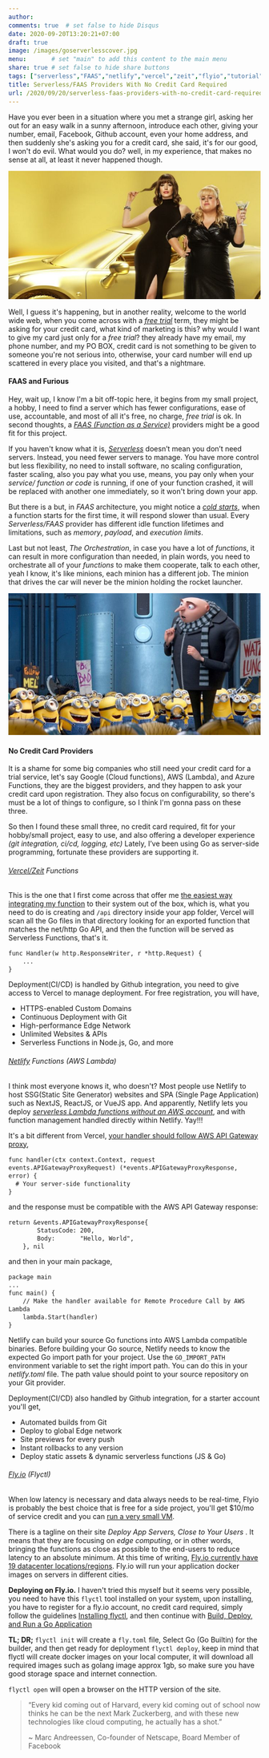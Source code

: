 ```yaml
---
author: 
comments: true	# set false to hide Disqus
date: 2020-09-20T13:20:21+07:00
draft: true
image: /images/goserverlesscover.jpg
menu: 		# set "main" to add this content to the main menu
share: true	# set false to hide share buttons
tags: ["serverless","FAAS","netlify","vercel","zeit","flyio","tutorial","golang"]
title: Serverless/FAAS Providers With No Credit Card Required
url: /2020/09/20/serverless-faas-providers-with-no-credit-card-required
---
```


Have you ever been in a situation where you met a strange girl, asking her out for an easy walk in a sunny afternoon, introduce each other, giving your number, email, Facebook, Github account, even your home address, and then suddenly she's asking you for a credit card, she said, it's for our good, I won't do evil. What would you do? well, in my experience, that makes no sense at all, at least it never happened though.

![hustle film](/images/hustlegirls.jpg)

Well, I guess it's happening, but in another reality, welcome to the world wide web, when you come across with a _[free trial](https://en.wiktionary.org/wiki/free_trial)_ term, they might be asking for your credit card, what kind of marketing is this? why would I want to give my card just only for a _free trial_? they already have my email, my phone number, and my PO BOX, credit card is not something to be given to someone you're not serious into, otherwise, your card number will end up scattered in every place you visited, and that's a nightmare.

#### FAAS and Furious

Hey, wait up, I know I'm a bit off-topic here, it begins from my small project, a hobby, I need to find a server which has fewer configurations, ease of use, accountable, and most of all it's free, no charge, _free trial_ is ok. In second thoughts, a _[FAAS (Function as a Service)](https://www.cloudflare.com/learning/serverless/glossary/function-as-a-service-faas/)_ providers might be a good fit for this project. 

If you haven't know what it is, _[Serverless](https://martinfowler.com/articles/serverless.html)_ doesn’t mean you don’t need servers. Instead, you need fewer servers to manage. You have more control but less flexibility, no need to install software, no scaling configuration, faster scaling, also you pay what you use, means, you pay only when your _service/ function or code_ is running, if one of your function crashed, it will be replaced with another one immediately, so it won't bring down your app.

But there is a but, in _FAAS_ architecture, you might notice a _[cold starts](https://www.serverless.com/blog/keep-your-lambdas-warm)_, when a function starts for the first time, it will respond slower than usual. Every _Serverless/FAAS_ provider has different idle function lifetimes and limitations, such as _memory_, _payload_, and _execution limits_. 

Last but not least, _The Orchestration_, in case you have a lot of _functions_, it can result in more configuration than needed, in plain words, you need to orchestrate all of your _functions_ to make them cooperate, talk to each other, yeah I know, it's like minions, each minion has a different job. The minion that drives the car will never be the minion holding the rocket launcher.

![minion faas](/images/minionfaas.jpg)

#### No Credit Card Providers

It is a shame for some big companies who still need your credit card for a trial service, let's say Google (Cloud functions), AWS (Lambda), and Azure Functions, they are the biggest providers, and they happen to ask your credit card upon registration. They also focus on configurability, so there's must be a lot of things to configure, so I think I'm gonna pass on these three.

So then I found these small three, no credit card required, fit for your hobby/small project, easy to use, and also offering a developer experience _(git integration, ci/cd, logging, etc)_ Lately, I’ve been using Go as server-side programming, fortunate these providers are supporting it.

###### [Vercel/Zeit](https://vercel.com/) Functions

This is the one that I first come across that offer me [the easiest way integrating my function](https://vercel.com/docs/serverless-functions/introduction) to their system out of the box, which is, what you need to do is creating and `/api` directory inside your app folder, Vercel will scan all the Go files in that directory looking for an exported function that matches the net/http Go API, and then the function will be served as Serverless Functions, that's it. 

```
func Handler(w http.ResponseWriter, r *http.Request) {
    ...
}
```
Deployment(CI/CD) is handled by Github integration, you need to give access to Vercel to manage deployment. For free registration, you will have,
- HTTPS-enabled Custom Domains
- Continuous Deployment with Git
- High-performance Edge Network
- Unlimited Websites & APIs
- Serverless Functions in Node.js, Go, and more

###### [Netlify](http://netlify.com) Functions (AWS Lambda)

I think most everyone knows it, who doesn't? Most people use Netlify to host SSG(Static Site Generator) websites and SPA (Single Page Application) such as NextJS, ReactJS, or VueJS app. And apparently, Netlify lets you deploy _[serverless Lambda functions without an AWS account](https://docs.netlify.com/functions/overview/)_, and with function management handled directly within Netlify. Yay!!!

It's a bit different from Vercel, [your handler should follow AWS API Gateway proxy](https://docs.netlify.com/functions/build-with-go),
```
func handler(ctx context.Context, request events.APIGatewayProxyRequest) (*events.APIGatewayProxyResponse, error) {
  # Your server-side functionality
}
```

and the response must be compatible with the AWS API Gateway response:
```
return &events.APIGatewayProxyResponse{
        StatusCode: 200,
        Body:       "Hello, World",
    }, nil
```

and then in your main package, 
```
package main
...
func main() {
    // Make the handler available for Remote Procedure Call by AWS Lambda
    lambda.Start(handler)
}
```

Netlify can build your source Go functions into AWS Lambda compatible binaries. Before building your Go source, Netlify needs to know the expected Go import path for your project. Use the `GO_IMPORT_PATH` environment variable to set the right import path. You can do this in your _netlify.toml_ file. The path value should point to your source repository on your Git provider.

Deployment(CI/CD) also handled by Github integration, for a starter account you'll get,
- Automated builds from Git
- Deploy to global Edge network
- Site previews for every push
- Instant rollbacks to any version
- Deploy static assets & dynamic serverless functions (JS & Go)

###### [Fly.io](http://fly.io) (Flyctl)

When low latency is necessary and data always needs to be real-time, Flyio is probably the best choice that is free for a side project, you'll get $10/mo of service credit and you can [run a very small VM](https://fly.io/docs/about/pricing/).

There is a tagline on their site _Deploy App Servers, Close to Your Users_ . It means that they are focusing on _edge computing_, or in other words, bringing the functions as close as possible to the end-users to reduce latency to an absolute minimum. At this time of writing, [Fly.io currently have 19 datacenter locations/regions](https://fly.io/docs/reference/regions/). Fly.io will run your application docker images on servers in different cities.

__Deploying on Fly.io.__ I haven't tried this myself but it seems very possible, you need to have this `flyctl` tool installed on your system, upon installing, you have to register for a fly.io account, no credit card required, simply follow the guidelines [Installing flyctl](https://fly.io/docs/getting-started/installing-flyctl/), and then continue with [Build, Deploy, and Run a Go Application](https://fly.io/docs/getting-started/golang/)

__TL; DR;__ `flyctl init` will create a `fly.toml` file, Select Go (Go Builtin) for the builder, and then get ready for deployment `flyctl deploy`, keep in mind that flyctl will create docker images on your local computer, it will download all required images such as golang image approx 1gb, so make sure you have good storage space and internet connection.

`flyctl open` will open a browser on the HTTP version of the site.

> “Every kid coming out of Harvard, every kid coming out of school now thinks he can be the next Mark Zuckerberg, and with these new technologies like cloud computing, he actually has a shot.” 
> 
> ~ Marc Andreessen, Co-founder of Netscape, Board Member of Facebook